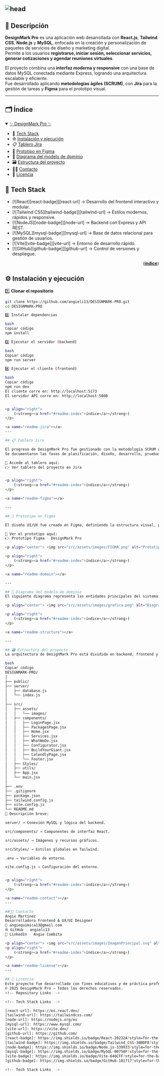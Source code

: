 ![head](src/assets/images/DMark.gif)
---

## 📎 Descripción

**DesignMark Pro** es una aplicación web desarrollada con **React.js**, **Tailwind CSS**, **Node.js** y **MySQL**, enfocada en la creación y personalización de paquetes de servicios de diseño y marketing digital.  
Permite a los usuarios **registrarse, iniciar sesión, seleccionar servicios, generar cotizaciones y agendar reuniones virtuales**.  

El proyecto combina una **interfaz moderna y responsive** con una base de datos MySQL conectada mediante Express, logrando una arquitectura escalable y eficiente.  
Fue desarrollado aplicando **metodologías ágiles (SCRUM)**, con **Jira** para la gestión de tareas y **Figma** para el prototipo visual.

---

## 🗂️ Índice
<details open>
    <summary>
        <a href="#readme-index" title="Más...">✨ DesignMark Pro ✨</a>
    </summary>


- 🚀 <a href="#readme-stack" title="Ir al Stack Tecnologico">Tech Stack</a>
- ⚙️ <a href="#readme-install" title="Ir a Instalación">Instalación y ejecución</a>
- 📋 <a href="#readme-jira" title="Ir al Tablero Jira">Tablero Jira</a>
- 🎨 <a href="#readme-figma" title="Ir al Prototipo en Figma">Prototipo en Figma</a>
- 🧩 <a href="#readme-domain" title="Ir al Diagrama de Dominio">Diagrama del modelo de dominio</a>
- 🗃️ <a href="#readme-structure" title="Ir a la Estructura del Proyecto">Estructura del proyecto</a>
- 👩‍💻 <a href="#readme-contact" title="Ir al Contacto">Contacto</a>
- 🧾 <a href="#readme-license" title="Ir a la Licencia">Licencia</a>

</details>

<a name="readme-stack"></a>
---

## 🚀 Tech Stack

- [![React][react-badge]][react-url] → Desarrollo del frontend interactivo y modular.  
- [![Tailwind CSS][tailwind-badge]][tailwind-url]  → Estilos modernos, rápidos y responsive.  
- [![NodeJS][node-badge]][node-url] → Backend con Express y API REST.  
- [![MySQL][mysql-badge]][mysql-url] → Base de datos relacional para gestión de usuarios.  
- [![Vite][vite-badge]][vite-url] → Entorno de desarrollo rápido.  
- [![GitHub][github-badge]][github-url] → Control de versiones y despliegue.  



<p align="right">    
    (<strong><a href="#readme-index">índice</a></strong>)
</p>

<a name="readme-install"></a>
---

## ⚙️ Instalación y ejecución

1️⃣ **Clonar el repositorio**
```bash
git clone https://github.com/angieli13/DESIGNMARK-PRO.git
cd DESIGNMARK-PRO

2️⃣ Instalar dependencias

bash
Copiar código
npm install

3️⃣ Ejecutar el servidor (backend)

bash
Copiar código
npm run server

4️⃣ Ejecutar el cliente (frontend)

bash
Copiar código
npm run dev
El cliente corre en: http://localhost:5173
El servidor API corre en: http://localhost:5000


<p align="right">    
    (<strong><a href="#readme-index">índice</a></strong>)
</p>

<a name="readme-jira"></a>
---

## 📋 Tablero Jira

El progreso de DesignMark Pro fue gestionado con la metodología SCRUM usando Jira Software.
Se documentaron las fases de planificación, diseño, desarrollo, pruebas y entrega.

📌 Accede al tablero aquí:
👉 Ver tablero del proyecto en Jira


<p align="right">    
    (<strong><a href="#readme-index">índice</a></strong>)
</p>

<a name="readme-figma"></a>

---

## 🎨 Prototipo en Figma

El diseño UI/UX fue creado en Figma, definiendo la estructura visual, paleta de colores, tipografías y componentes principales antes del desarrollo.

📌 Ver el prototipo aquí:
👉 Prototipo Figma - DesignMark Pro

<p align="center"> <img src="src/assets/images/FIGMA.png" alt="Prototipo Figma DesignMark Pro" width="600"> </p> 

<p align="right">    
    (<strong><a href="#readme-index">índice</a></strong>)
</p>

<a name="readme-domain"></a>

---

## 🧩 Diagrama del modelo de dominio
El siguiente diagrama representa las entidades principales del sistema: Usuarios, Servicios, Paquetes y Reuniones, así como sus relaciones dentro de la base de datos.

<p align="center"> <img src="src/assets/images/grafica.png" alt="Diagrama del modelo de dominio" width="650"> </p> 

<p align="right">    
    (<strong><a href="#readme-index">índice</a></strong>)
</p>

<a name="readme-structure"></a>

---

## 🗃️ Estructura del proyecto
La arquitectura de DesignMark Pro está dividida en backend, frontend y recursos compartidos para mantener orden y escalabilidad.

bash
Copiar código
DESIGNMARK-PRO/
│
├── public/
├── server/
│   ├── database.js
│   └── index.js
│
├── src/
│   ├── assets/
│   │   └── images/
│   ├── components/
│   │   ├── LoginPage.jsx
│   │   ├── PackagesPage.jsx
│   │   ├── Home.jsx
│   │   ├── Services.jsx
│   │   ├── WhatWeDo.jsx
│   │   ├── Configurator.jsx
│   │   ├── BuildYourGiant.jsx
│   │   ├── CalendlyPage.jsx
│   │   └── Footer.jsx
│   ├── Styles/
│   ├── utils/
│   ├── App.jsx
│   └── main.jsx
│
├── .env
├── .gitignore
├── package.json
├── tailwind.config.js
├── vite.config.js
└── README.md
📘 Descripción breve:

server/ → Conexión MySQL y lógica del backend.

src/components/ → Componentes de interfaz React.

src/assets/ → Imágenes y recursos gráficos.

src/Styles/ → Estilos globales en Tailwind.

.env → Variables de entorno.

vite.config.js → Configuración del entorno.


<p align="right">    
    (<strong><a href="#readme-index">índice</a></strong>)
</p>

<a name="readme-contact"></a>
---

##👩‍💻 Contacto
Angie Martínez
Desarrolladora Frontend & UX/UI Designer
📧 angiequimica13@gmail.com
🌐 GitHub - angieli13
💼 LinkedIn - Angie Combita

<p align="center"> <img src="src/assets/images/ImagenPrincipal.svg" alt="Vista previa DesignMark Pro" width="600"> </p> 
<p align="right">    
    (<strong><a href="#readme-index">índice</a></strong>)
</p>

<a name="readme-license"></a>
---

## 🧾 Licencia
Este proyecto fue desarrollado con fines educativos y de práctica profesional.
© 2025 DesignMark Pro – Todos los derechos reservados.
<!-- Repository Links -->

<!-- Tech Stack Links -->

[react-url]: https://es.react.dev/
[tailwind-url]: https://tailwindcss.com/
[node-url]: https://nodejs.org/es
[mysql-url]: https://www.mysql.com/
[vite-url]: https://vite.dev/
[github-url]: https://github.com/
[react-badge]: https://img.shields.io/badge/React-20232A?style=for-the-badge&logo=react&logoColor=61DAFB
[tailwind-badge]: https://img.shields.io/badge/Tailwind_CSS-38BDF8?style=for-the-badge&logo=tailwindcss&logoColor=white
[node-badge]: https://img.shields.io/badge/Node.js-339933?style=for-the-badge&logo=node.js&logoColor=white
[mysql-badge]: https://img.shields.io/badge/MySQL-00758F?style=for-the-badge&logo=mysql&logoColor=white
[vite-badge]: https://img.shields.io/badge/Vite-646CFF?style=for-the-badge&logo=vite&logoColor=FFD62E
[github-badge]: https://img.shields.io/badge/GitHub-181717?style=for-the-badge&logo=github&logoColor=white

<!-- Tech Stack Links -->

